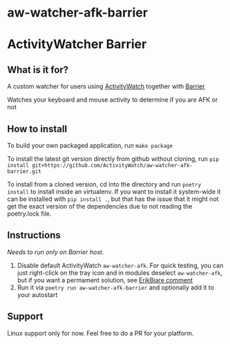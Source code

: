 aw-watcher-afk-barrier
==============

# ActivityWatcher Barrier

## What is it for?
A custom watcher for users using [ActivityWatch](https://github.com/ActivityWatch/activitywatch) together with [Barrier](https://github.com/debauchee/barrier)

Watches your keyboard and mouse activity to determine if you are AFK or not

## How to install
To build your own packaged application, run `make package`

To install the latest git version directly from github without cloning, run
`pip install git+https://github.com/ActivityWatch/aw-watcher-afk-barrier.git`

To install from a cloned version, cd into the directory and run
`poetry install` to install inside an virtualenv. If you want to install it
system-wide it can be installed with `pip install .`, but that has the issue
that it might not get the exact version of the dependencies due to not reading
the poetry.lock file.


## Instructions
*Needs to run only on Barrier host.*

1. Disable default ActivityWatch `aw-watcher-afk`. For quick testing, you can just right-click on the tray icon and in modules deselect `aw-watcher-afk`, but if you want a permament solution, see [ErikBjare comment](https://github.com/ActivityWatch/activitywatch/issues/704#issuecomment-1009253158)
2. Run it via `poetry run aw-watcher-afk-barrier` and optionally add it to your autostart



## Support
Linux support only for now. Feel free to do a PR for your platform.
